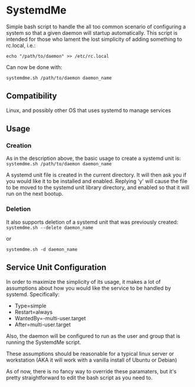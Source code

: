 # SystemdMe

Simple bash script to handle the all too common scenario of configuring a system so that a given daemon will startup automatically. This script is intended for those who lament the lost simplicity of adding something to rc.local, i.e.:

`echo "/path/to/daemon" >> /etc/rc.local `

Can now be done with:

`systemdme.sh /path/to/daemon daemon_name`

## Compatibility

Linux, and possibly other OS that uses systemd to manage services

## Usage

### Creation

As in the description above, the basic usage to create a systemd unit is:
`systemdme.sh /path/to/daemon daemon_name`

A systemd unit file is created in the current directory. It will then ask you if you would like it to be installed and enabled. Replying 'y' will cause the file to be moved to the systemd unit library directory, and enabled so that it will run on the next bootup.

### Deletion

It also supports deletion of a systemd unit that was previously created:
`systemdme.sh --delete daemon_name`

or

`systemdme.sh -d daemon_name`

## Service Unit Configuration

In order to maximize the simplicity of its usage, it makes a lot of assumptions about how you would like
the service to be handled by systemd. Specifically:

- Type=simple
- Restart=always
- WantedBy=-multi-user.target
- After=multi-user.target

Also, the daemon will be configured to run as the user and group that is running the SystemdMe script.

These assumptions should be reasonable for a typical linux server or workstation (AKA it will work with a vanilla install of Ubuntu or Debian)

As of now, there is no fancy way to override these paramaters, but it's pretty straightforward to edit the bash script as you need to.

